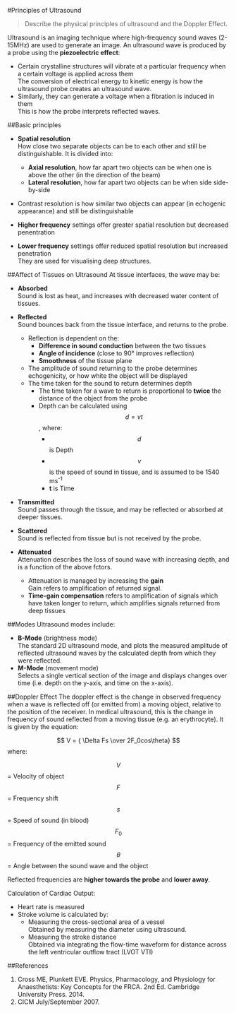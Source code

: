 #Principles of Ultrasound
> Describe the physical principles of ultrasound and the Doppler Effect.

Ultrasound is an imaging technique where high-frequency sound waves (2-15MHz) are used to generate an image. An ultrasound wave is produced by a probe using the **piezoelectric effect**:
* Certain crystalline structures will vibrate at a particular frequency when a certain voltage is applied across them  
The conversion of electrical energy to kinetic energy is how the ultrasound probe creates an ultrasound wave.
* Similarly, they can generate a voltage when a fibration is induced in them  
This is how the probe interprets reflected waves.


##Basic principles
* **Spatial resolution**  
How close two separate objects can be to each other and still be distinguishable. It is divided into:
    * **Axial resolution**, how far apart two objects can be when one is above the other (in the direction of the beam)
    * **Lateral resolution**, how far apart two objects can be when side side-by-side
* Contrast resolution is how similar two objects can appear (in echogenic appearance) and still be distinguishable

* **Higher frequency** settings offer greater spatial resolution but decreased penentration
* **Lower frequency** settings offer reduced spatial resolution but increased penetration  
They are used for visualising deep structures.

##Affect of Tissues on Ultrasound
At tissue interfaces, the wave may be:
* **Absorbed**  
Sound is lost as heat, and increases with decreased water content of tissues.
* **Reflected**  
Sound bounces back from the tissue interface, and returns to the probe.
    * Reflection is dependent on the:
        * **Difference in sound conduction** between the two tissues
        * **Angle of incidence** (close to 90° improves reflection)
        * **Smoothness** of the tissue plane
    * The amplitude of sound returning to the probe determines echogenicity, or how white the object will be displayed
    * The time taken for the sound to return determines depth
        * The time taken for a wave to return is proportional to **twice** the distance of the object from the probe
        * Depth can be calculated using $$ d = vt $$, where:
            * $$d$$ is Depth
            * $$v$$ is the speed of sound in tissue, and is assumed to be 1540 ms<sup>-1</sup>
            * **t** is Time
* **Transmitted**  
Sound passes through the tissue, and may be reflected or absorbed at deeper tissues.
* **Scattered**  
Sound is reflected from tissue but is not received by the probe.


* **Attenuated**  
Attenuation describes the loss of sound wave with increasing depth, and is a function of the above fctors.
    * Attenuation is managed by increasing the **gain**  
    Gain refers to amplification of returned signal.
    * **Time-gain compensation** refers to amplification of signals which have taken longer to return, which amplifies signals returned from deep tissues

##Modes
Ultrasound modes include:
* **B-Mode** (brightness mode)  
The standard 2D ultrasound mode, and plots the measured amplitude of reflected ultrasound waves by the calculated depth from which they were reflected. 
* **M-Mode** (movement mode)  
Selects a single vertical section of the image and displays changes over time (i.e. depth on the y-axis, and time on the x-axis).


##Doppler Effect
The doppler effect is the change in observed frequency when a wave is reflected off (or emitted from) a moving object, relative to the position of the receiver. In medical ultrasound, this is the change in frequency of sound reflected from a moving tissue (e.g. an erythrocyte). It is given by the equation:

$$ V = { \Delta Fs \over 2F_0cos\theta} $$ where: 

$$ V $$ = Velocity of object  
$$ F $$ = Frequency shift  
$$ s $$ = Speed of sound (in blood)  
$$ F_0 $$ = Frequency of the emitted sound  
$$ \theta $$ = Angle between the sound wave and the object

Reflected frequencies are **higher towards the probe** and **lower away**.

Calculation of Cardiac Output:
* Heart rate is measured
* Stroke volume is calculated by:
    * Measuring the cross-sectional area of a vessel  
    Obtained by measuring the diameter using ultrasound.
    * Measuring the stroke distance  
    Obtained via integrating the flow-time waveform for distance across the left ventricular outflow tract (LVOT VTI)

##References
1. Cross ME, Plunkett EVE. Physics, Pharmacology, and Physiology for Anaesthetists: Key Concepts for the FRCA. 2nd Ed. Cambridge University Press. 2014.
2. CICM July/September 2007.
